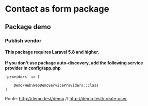 # Contact as form package

## Package demo


### Publish vendor

#### This package requires Laravel 5.8 and higher.

**If you don't use package auto-discovery, add the following service provider in config/app.php**


    'providers' => [
         ...
        Demo\Web\WebDemoServiceProviders::class
    ]
    
    
 Route:  http://demo.test/demo  // http://demo.test/create-user 
 
